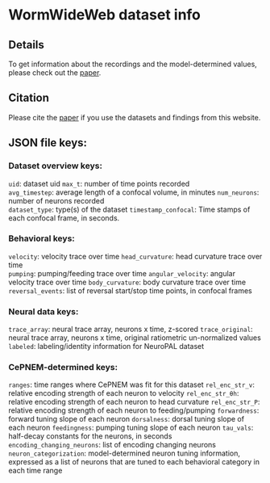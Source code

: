 # WormWideWeb dataset info
## Details
To get information about the recordings and the model-determined values, please check out the [paper](https://www.biorxiv.org/content/10.1101/2023.04.02.532814v1.abstract).
## Citation
Please cite the [paper](https://www.biorxiv.org/content/10.1101/2023.04.02.532814v1.abstract) if you use the datasets and findings from this website.
## JSON file keys:
### Dataset overview keys:
`uid`: dataset uid 
`max_t`: number of time points recorded  
`avg_timestep`: average length of a confocal volume, in minutes
`num_neurons`: number of neurons recorded  
`dataset_type`: type(s) of the dataset
`timestamp_confocal`: Time stamps of each confocal frame, in seconds.

### Behavioral keys:
`velocity`: velocity trace over time
`head_curvature`: head curvature trace over time  
`pumping`: pumping/feeding trace over time
`angular_velocity`: angular velocity trace over time
`body_curvature`: body curvature trace over time
`reversal_events`: list of reversal start/stop time points, in confocal frames

### Neural data keys:
`trace_array`: neural trace array, neurons x time, z-scored
`trace_original`: neural trace array, neurons x time, original ratiometric un-normalized values
`labeled`: labeling/identity information for NeuroPAL dataset  

### CePNEM-determined keys:
`ranges`: time ranges where CePNEM was fit for this dataset
`rel_enc_str_v`: relative encoding strength of each neuron to velocity
`rel_enc_str_θh`: relative encoding strength of each neuron to head curvature 
`rel_enc_str_P`: relative encoding strength of each neuron to feeding/pumping 
`forwardness`: forward tuning slope of each neuron 
`dorsalness`: dorsal tuning slope of each neuron
`feedingness`: pumping tuning slope of each neuron 
`tau_vals`: half-decay constants for the neurons, in seconds  
`encoding_changing_neurons`: list of encoding changing neurons  
`neuron_categorization`: model-determined neuron tuning information, expressed as a list of neurons that are tuned to each behavioral category in each time range